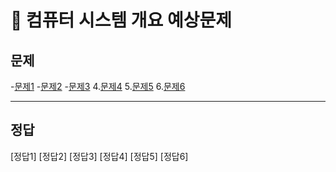 # 📘 컴퓨터 시스템 개요 예상문제

## 문제
   -[문제1](#정답1)
   -[문제2](#정답2)
   -[문제3](#정답3)
   4.[문제4](#정답4)
   5.[문제5](#정답5)
   6.[문제6](#정답6)

-------------------------------------------

## 정답
[정답1]
[정답2]
[정답3]
[정답4]
[정답5]
[정답6]
